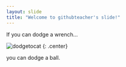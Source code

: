 ```yaml
---
layout: slide
title: "Welcome to githubteacher's slide!"
---
```


If you can dodge a wrench...

![dodgetocat](https://octodex.github.com/images/dodgetocat_v2.png)
{: .center}

you can dodge a ball.
